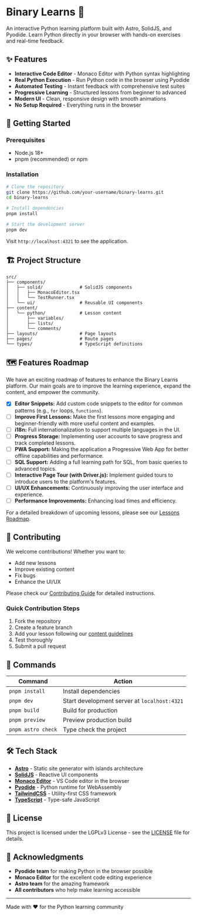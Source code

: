# Binary Learns 🐍

An interactive Python learning platform built with Astro, SolidJS, and Pyodide. Learn Python directly in your browser with hands-on exercises and real-time feedback.

## ✨ Features

- **Interactive Code Editor** - Monaco Editor with Python syntax highlighting
- **Real Python Execution** - Run Python code in the browser using Pyodide
- **Automated Testing** - Instant feedback with comprehensive test suites
- **Progressive Learning** - Structured lessons from beginner to advanced
- **Modern UI** - Clean, responsive design with smooth animations
- **No Setup Required** - Everything runs in the browser

## 🚀 Getting Started

### Prerequisites

- Node.js 18+
- pnpm (recommended) or npm

### Installation

```bash
# Clone the repository
git clone https://github.com/your-username/binary-learns.git
cd binary-learns

# Install dependencies
pnpm install

# Start the development server
pnpm dev
```

Visit `http://localhost:4321` to see the application.

## 🏗️ Project Structure

```
src/
├── components/
│   ├── solid/              # SolidJS components
│   │   ├── MonacoEditor.tsx
│   │   └── TestRunner.tsx
│   └── ui/                 # Reusable UI components
├── content/
│   └── python/             # Lesson content
│       ├── variables/
│       ├── lists/
│       └── comments/
├── layouts/                # Page layouts
├── pages/                  # Route pages
└── types/                  # TypeScript definitions
```

## 🗺️ Features Roadmap

We have an exciting roadmap of features to enhance the Binary Learns platform. Our main goals are to improve the learning experience, expand the content, and empower the community.

- [x] **Editor Snippets:** Add custom code snippets to the editor for common patterns (e.g., `for` loops, `functions`).
- [ ] **Improve First Lessons:** Make the first lessons more engaging and beginner-friendly with more useful content and examples.
- [ ] **i18n:** Full internationalization to support multiple languages in the UI.
- [ ] **Progress Storage:** Implementing user accounts to save progress and track completed lessons.
- [ ] **PWA Support:** Making the application a Progressive Web App for better offline capabilities and performance.
- [ ] **SQL Support:** Adding a full learning path for SQL, from basic queries to advanced topics.
- [ ] **Interactive Page Tour (with Driver.js):** Implement guided tours to introduce users to the platform's features.
- [ ] **UI/UX Enhancements:** Continuously improving the user interface and experience.
- [ ] **Performance Improvements:** Enhancing load times and efficiency.

For a detailed breakdown of upcoming lessons, please see our [Lessons Roadmap](ROADMAP-EN.md).

## 🤝 Contributing

We welcome contributions! Whether you want to:

- Add new lessons
- Improve existing content
- Fix bugs
- Enhance the UI/UX

Please check our [Contributing Guide](CONTRIBUTING-EN.md) for detailed instructions.

### Quick Contribution Steps

1. Fork the repository
2. Create a feature branch
3. Add your lesson following our [content guidelines](CONTRIBUTING-EN.md)
4. Test thoroughly
5. Submit a pull request

## 🧞 Commands

| Command            | Action                                       |
| ------------------ | -------------------------------------------- |
| `pnpm install`     | Install dependencies                         |
| `pnpm dev`         | Start development server at `localhost:4321` |
| `pnpm build`       | Build for production                         |
| `pnpm preview`     | Preview production build                     |
| `pnpm astro check` | Type check the project                       |

## 🛠️ Tech Stack

- **[Astro](https://astro.build/)** - Static site generator with islands architecture
- **[SolidJS](https://solidjs.com/)** - Reactive UI components
- **[Monaco Editor](https://microsoft.github.io/monaco-editor/)** - VS Code editor in the browser
- **[Pyodide](https://pyodide.org/)** - Python runtime for WebAssembly
- **[TailwindCSS](https://tailwindcss.com/)** - Utility-first CSS framework
- **[TypeScript](https://typescriptlang.org/)** - Type-safe JavaScript

## 📄 License

This project is licensed under the LGPLv3 License - see the [LICENSE](LICENSE) file for details.

## 🙏 Acknowledgments

- **Pyodide team** for making Python in the browser possible
- **Monaco Editor** for the excellent code editing experience
- **Astro team** for the amazing framework
- **All contributors** who help make learning accessible

---

Made with ❤️ for the Python learning community
